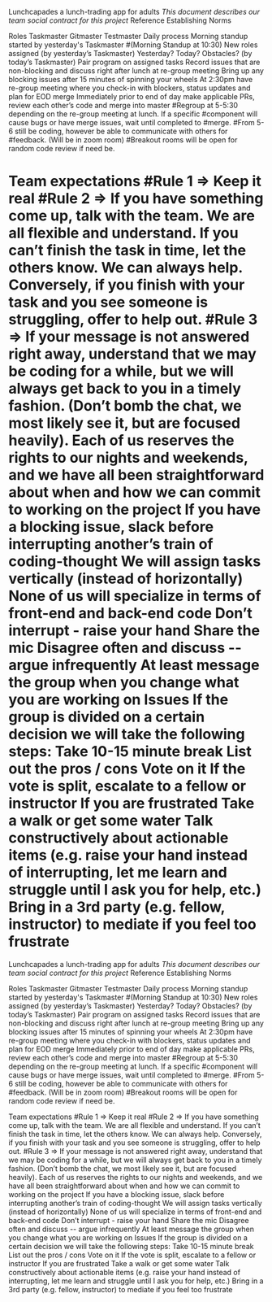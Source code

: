 
Lunchcapades
a lunch-trading app for adults
_This document describes our team social contract for this project_
Reference Establishing Norms

Roles
Taskmaster
Gitmaster
Testmaster
Daily process
Morning standup started by yesterday's Taskmaster #(Morning Standup at 10:30)
New roles assigned (by yesterday’s Taskmaster)
Yesterday? Today? Obstacles? (by today’s Taskmaster)
Pair program on assigned tasks
Record issues that are non-blocking and discuss right after lunch at re-group meeting
Bring up any blocking issues after 15 minutes of spinning your wheels
At 2:30pm have re-group meeting where you check-in with blockers, status updates and plan for EOD merge
Immediately prior to end of day make applicable PRs, review each other’s code and merge into master
#Regroup at 5-5:30 depending on the re-group meeting at lunch. If a specific #component will cause bugs or have merge issues, wait until completed to #merge.
#From 5-6 still be coding, however be able to communicate with others for #feedback. (Will be in zoom room)
#Breakout rooms will be open for random code review if need be.

Team expectations
#Rule 1 ⇒ Keep it real
#Rule 2 ⇒ If you have something come up, talk with the team. We are all flexible and understand. If you can’t finish the task in time, let the others know. We can always help. Conversely, if you finish with your task and you see someone is struggling, offer to help out.
#Rule 3 ⇒ If your message is not answered right away, understand that we may be coding for a while, but we will always get back to you in a timely fashion. (Don’t bomb the chat, we most likely see it, but are focused heavily).
Each of us reserves the rights to our nights and weekends, and we have all been straightforward about when and how we can commit to working on the project
If you have a blocking issue, slack before interrupting another’s train of coding-thought
We will assign tasks vertically (instead of horizontally)
None of us will specialize in terms of front-end and back-end code
Don’t interrupt - raise your hand
Share the mic
Disagree often and discuss -- argue infrequently
At least message the group when you change what you are working on
Issues
If the group is divided on a certain decision we will take the following steps:
Take 10-15 minute break
List out the pros / cons
Vote on it
If the vote is split, escalate to a fellow or instructor
If you are frustrated
Take a walk or get some water
Talk constructively about actionable items (e.g. raise your hand instead of interrupting, let me learn and struggle until I ask you for help, etc.)
Bring in a 3rd party (e.g. fellow, instructor) to mediate if you feel too frustrate
=======
Lunchcapades 
a lunch-trading app for adults
*This document describes our team social contract for this project*
Reference Establishing Norms

Roles
    Taskmaster
    Gitmaster
    Testmaster
Daily process
    Morning standup started by yesterday's Taskmaster #(Morning Standup at 10:30)
        New roles assigned (by yesterday’s Taskmaster)
        Yesterday? Today? Obstacles? (by today’s Taskmaster)
    Pair program on assigned tasks
    Record issues that are non-blocking and discuss right after lunch at re-group meeting
    Bring up any blocking issues after 15 minutes of spinning your wheels
    At 2:30pm have re-group meeting where you check-in with blockers, status updates and plan for EOD merge
    Immediately prior to end of day make applicable PRs, review each other’s code and merge into master
        #Regroup at 5-5:30 depending on the re-group meeting at lunch. If a specific #component will cause bugs or have merge issues, wait until completed to #merge. 
        #From 5-6 still be coding, however be able to communicate with others for #feedback. (Will be in zoom room) 
        #Breakout rooms will be open for random code review if need be. 


Team expectations
    #Rule 1 ⇒ Keep it real 
    #Rule 2 ⇒ If you have something come up, talk with the team. We are all flexible and understand. If you can’t finish the task in time, let the others know. We can always help. Conversely, if you finish with your task and you see someone is struggling, offer to help out. 
    #Rule 3 ⇒ If your message is not answered right away, understand that we may be coding for a while, but we will always get back to you in a timely fashion.  (Don’t bomb the chat, we most likely see it, but are focused heavily).
        Each of us reserves the rights to our nights and weekends, and we have all been straightforward about when and how we can commit to working on the project
        If you have a blocking issue, slack before interrupting another’s train of  coding-thought
        We will assign tasks vertically (instead of horizontally)
        None of us will specialize in terms of front-end and back-end code
        Don’t interrupt - raise your hand
        Share the mic
        Disagree often and discuss -- argue infrequently
        At least message the group when you change what you are working on
Issues
    If the group is divided on a certain decision we will take the following steps:
    Take 10-15 minute break
    List out the pros / cons
    Vote on it
    If the vote is split, escalate to a fellow or instructor
    If you are frustrated
    Take a walk or get some water
    Talk constructively about actionable items (e.g. raise your hand instead of interrupting, let me learn and struggle until I ask you for help, etc.)
    Bring in a 3rd party (e.g. fellow, instructor) to mediate if you feel too frustrate

